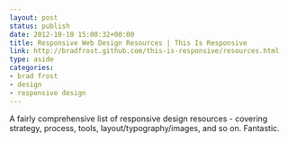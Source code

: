 ```yaml
---
layout: post
status: publish
date: 2012-10-10 15:00:32+00:00
title: Responsive Web Design Resources | This Is Responsive
link: http://bradfrost.github.com/this-is-responsive/resources.html
type: aside
categories:
- brad frost
- design
- responsive design
---
```


A fairly comprehensive list of responsive design resources - covering strategy, process, tools, layout/typography/images, and so on. Fantastic.
